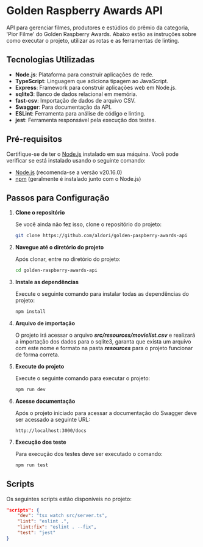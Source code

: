 # Golden Raspberry Awards API

API para gerenciar filmes, produtores e estúdios do prêmio da categoria, 'Pior Filme' do Golden Raspberry Awards. Abaixo estão as instruções sobre como executar o projeto, utilizar as rotas e as ferramentas de linting.

## Tecnologias Utilizadas

- **Node.js**: Plataforma para construir aplicações de rede.
- **TypeScript**: Linguagem que adiciona tipagem ao JavaScript.
- **Express**: Framework para construir aplicações web em Node.js.
- **sqlite3**: Banco de dados relacional em memória.
- **fast-csv**: Importação de dados de arquivo CSV.
- **Swagger**: Para documentação da API.
- **ESLint**: Ferramenta para análise de código e linting.
- **jest**: Ferramenta responsável pela execução dos testes.

## Pré-requisitos

Certifique-se de ter o [Node.js](https://nodejs.org/) instalado em sua máquina. Você pode verificar se está instalado usando o seguinte comando:

- [Node.js](https://nodejs.org/) (recomenda-se a versão v20.16.0)
- [npm](https://www.npmjs.com/) (geralmente é instalado junto com o Node.js)

## Passos para Configuração

1. **Clone o repositório**

   Se você ainda não fez isso, clone o repositório do projeto:

   ```bash
   git clone https://github.com/aldori/golden-paspberry-awards-api
   ```

2. **Navegue até o diretório do projeto**

   Após clonar, entre no diretório do projeto:

   ```bash
   cd golden-raspberry-awards-api
   ```

3. **Instale as dependências**

   Execute o seguinte comando para instalar todas as dependências do projeto:

   ```bash
   npm install
   ```

4. **Arquivo de importação**

   O projeto irá acessar o arquivo **_src/resources/movielist.csv_** e realizará a importação dos dados para o sqlite3, garanta que exista um arquivo com este nome e formato na pasta **_resources_** para o projeto funcionar de forma correta.

5. **Execute do projeto**

   Execute o seguinte comando para executar o projeto:

   ```bash
   npm run dev
   ```

6. **Acesse documentação**

   Após o projeto iniciado para acessar a documentação do Swagger deve ser acessado a seguinte URL:

   ```link
   http://localhost:3000/docs
   ```

7. **Execução dos teste**

   Para execução dos testes deve ser executado o comando:

   ```bash
   npm run test
   ```

## Scripts

Os seguintes scripts estão disponíveis no projeto:

```json
"scripts": {
    "dev": "tsx watch src/server.ts",
    "lint": "eslint .",
    "lint:fix": "eslint . --fix",
    "test": "jest"
}
```
